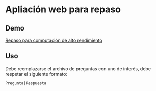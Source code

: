 # Apliación web para repaso
## Demo
[Repaso para computación de alto rendimiento](https://justog220.github.io/Repaso/)

## Uso
Debe reemplazarse el archivo de preguntas con uno de interés, debe respetar el siguiente formato:

```txt
Pregunta|Respuesta
```
